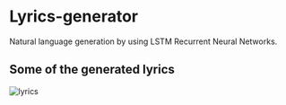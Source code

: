 # Lyrics-generator
Natural language generation by using LSTM Recurrent Neural Networks.

## Some of the generated lyrics

![lyrics](https://user-images.githubusercontent.com/57519879/86243035-43e02000-bbc3-11ea-8a9a-3e1a1d6783bf.PNG)
